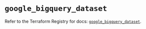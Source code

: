 # `google_bigquery_dataset`

Refer to the Terraform Registry for docs: [`google_bigquery_dataset`](https://registry.terraform.io/providers/hashicorp/google-beta/5.24.0/docs/resources/google_bigquery_dataset).
